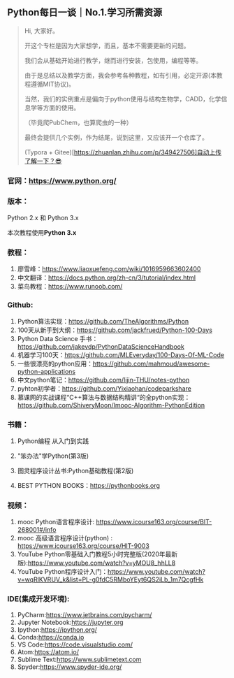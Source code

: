 ## Python每日一谈｜No.1.学习所需资源



> Hi, 大家好。
>
> 开这个专栏是因为大家想学，而且，基本不需要更新的问题。
>
> 我们会从基础开始进行教学，继而进行安装，包使用，编程等等。
>
> 由于是总结以及教学方面，我会参考各种教程，如有引用，必定开源(本教程遵循MIT协议)。
>
> 当然，我们的实例重点是偏向于python使用与结构生物学，CADD，化学信息学等方面的使用。
>
> （毕竟爬PubChem，也算爬虫的一种）
>
> 最终会提供几个实例，作为结尾，说到这里，又应该开一个仓库了。
>
> (Typora + Gitee)[https://zhuanlan.zhihu.com/p/349427506]自动上传了解一下？😎

### 官网：https://www.python.org/

### 版本：

 Python 2.x 和 Python 3.x

本次教程使用**Python 3.x**

### 教程：

1. 廖雪峰：https://www.liaoxuefeng.com/wiki/1016959663602400
2. 中文翻译：https://docs.python.org/zh-cn/3/tutorial/index.html
3. 菜鸟教程：https://www.runoob.com/

### Github:

1. Python算法实现：https://github.com/TheAlgorithms/Python
2. 100天从新手到大纲：https://github.com/jackfrued/Python-100-Days
3. Python Data Science 手书：https://github.com/jakevdp/PythonDataScienceHandbook
4. 机器学习100天：https://github.com/MLEveryday/100-Days-Of-ML-Code
5. 一些很漂亮的python应用：https://github.com/mahmoud/awesome-python-applications
6. 中文python笔记：https://github.com/lijin-THU/notes-python
7. pyhton初学者：https://github.com/Yixiaohan/codeparkshare
8. 慕课网的实战课程“C++算法与数据结构精讲“的全python实现：https://github.com/ShiveryMoon/Imooc-Algorithm-PythonEdition

### 书籍：

1. Python编程 从入门到实践

2. "笨办法"学Python(第3版)

3. 图灵程序设计丛书:Python基础教程(第2版)

4. BEST PYTHON BOOKS：https://pythonbooks.org

### 视频：

1. mooc Python语言程序设计: https://www.icourse163.org/course/BIT-268001#/info
2. mooc 高级语言程序设计(python) : https://www.icourse163.org/course/HIT-9003
3. YouTube Python零基础入门教程5小时完整版(2020年最新版):https://www.youtube.com/watch?v=yMOU8_hhLL8
4. YouTube Python程序设计入门：https://www.youtube.com/watch?v=wqRlKVRUV_k&list=PL-g0fdC5RMboYEyt6QS2iLb_1m7QcgfHk

### IDE(集成开发环境):

1. PyCharm:https://www.jetbrains.com/pycharm/
2. Jupyter Notebook:https://jupyter.org
3. Ipython:https://ipython.org/
4. Conda:https://conda.io
5. VS Code:https://code.visualstudio.com/
6. Atom:https://atom.io/
7. Sublime Text:https://www.sublimetext.com
8. Spyder:https://www.spyder-ide.org/




